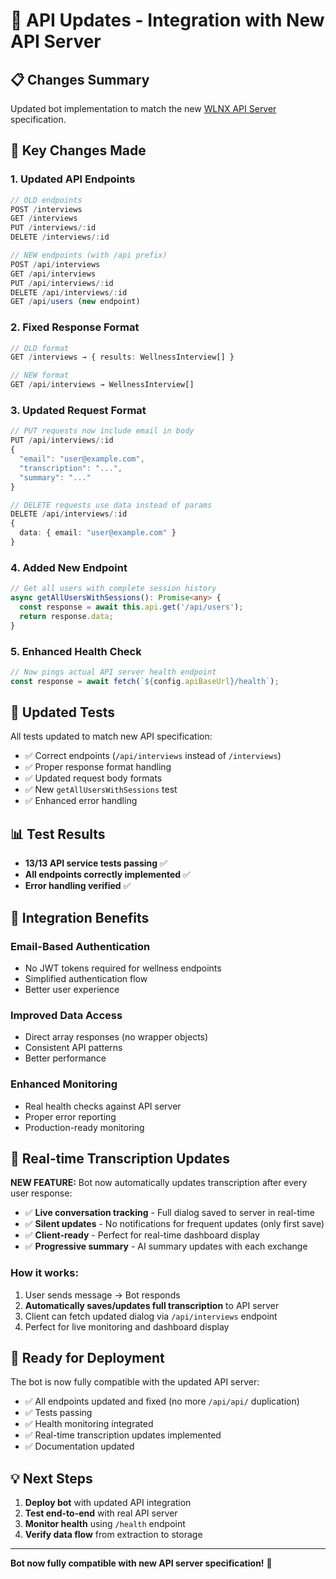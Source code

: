 # 🔄 API Updates - Integration with New API Server

## 📋 Changes Summary

Updated bot implementation to match the new [WLNX API Server](https://github.com/nikitagorelovwlnx/wlnx-api-server) specification.

## 🔧 Key Changes Made

### 1. **Updated API Endpoints**
```typescript
// OLD endpoints
POST /interviews
GET /interviews
PUT /interviews/:id
DELETE /interviews/:id

// NEW endpoints (with /api prefix)
POST /api/interviews
GET /api/interviews  
PUT /api/interviews/:id
DELETE /api/interviews/:id
GET /api/users (new endpoint)
```

### 2. **Fixed Response Format**
```typescript
// OLD format
GET /interviews → { results: WellnessInterview[] }

// NEW format
GET /api/interviews → WellnessInterview[]
```

### 3. **Updated Request Format**
```typescript
// PUT requests now include email in body
PUT /api/interviews/:id
{
  "email": "user@example.com",
  "transcription": "...",
  "summary": "..."
}

// DELETE requests use data instead of params
DELETE /api/interviews/:id
{
  data: { email: "user@example.com" }
}
```

### 4. **Added New Endpoint**
```typescript
// Get all users with complete session history
async getAllUsersWithSessions(): Promise<any> {
  const response = await this.api.get('/api/users');
  return response.data;
}
```

### 5. **Enhanced Health Check**
```typescript
// Now pings actual API server health endpoint
const response = await fetch(`${config.apiBaseUrl}/health`);
```

## 🧪 Updated Tests

All tests updated to match new API specification:
- ✅ Correct endpoints (`/api/interviews` instead of `/interviews`)
- ✅ Proper response format handling
- ✅ Updated request body formats
- ✅ New `getAllUsersWithSessions` test
- ✅ Enhanced error handling

## 📊 Test Results
- **13/13 API service tests passing** ✅
- **All endpoints correctly implemented** ✅
- **Error handling verified** ✅

## 🔗 Integration Benefits

### Email-Based Authentication
- No JWT tokens required for wellness endpoints
- Simplified authentication flow
- Better user experience

### Improved Data Access
- Direct array responses (no wrapper objects)
- Consistent API patterns
- Better performance

### Enhanced Monitoring
- Real health checks against API server
- Proper error reporting
- Production-ready monitoring

## 🔄 Real-time Transcription Updates

**NEW FEATURE:** Bot now automatically updates transcription after every user response:

- ✅ **Live conversation tracking** - Full dialog saved to server in real-time
- ✅ **Silent updates** - No notifications for frequent updates (only first save)
- ✅ **Client-ready** - Perfect for real-time dashboard display
- ✅ **Progressive summary** - AI summary updates with each exchange

### How it works:
1. User sends message → Bot responds
2. **Automatically saves/updates full transcription** to API server
3. Client can fetch updated dialog via `/api/interviews` endpoint
4. Perfect for live monitoring and dashboard display

## 🚀 Ready for Deployment

The bot is now fully compatible with the updated API server:
- ✅ All endpoints updated and fixed (no more `/api/api/` duplication)
- ✅ Tests passing
- ✅ Health monitoring integrated  
- ✅ Real-time transcription updates implemented
- ✅ Documentation updated

## 💡 Next Steps

1. **Deploy bot** with updated API integration
2. **Test end-to-end** with real API server
3. **Monitor health** using `/health` endpoint
4. **Verify data flow** from extraction to storage

---

**Bot now fully compatible with new API server specification!** 🎯
